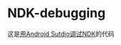 # NDK-debugging

这是[用Android Sutdio调试NDK](http://charlyzhang.github.io/2016/02/25/%E7%94%A8Android%20Sutdio%E8%B0%83%E8%AF%95NDK/)的代码